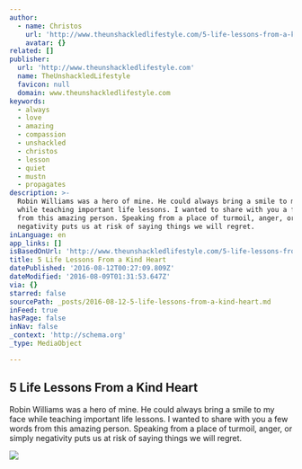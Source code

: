 ```yaml
---
author:
  - name: Christos
    url: 'http://www.theunshackledlifestyle.com/5-life-lessons-from-a-kind-heart/'
    avatar: {}
related: []
publisher:
  url: 'http://www.theunshackledlifestyle.com'
  name: TheUnshackledLifestyle
  favicon: null
  domain: www.theunshackledlifestyle.com
keywords:
  - always
  - love
  - amazing
  - compassion
  - unshackled
  - christos
  - lesson
  - quiet
  - mustn
  - propagates
description: >-
  Robin Williams was a hero of mine. He could always bring a smile to my face
  while teaching important life lessons. I wanted to share with you a few words
  from this amazing person. Speaking from a place of turmoil, anger, or simply
  negativity puts us at risk of saying things we will regret.
inLanguage: en
app_links: []
isBasedOnUrl: 'http://www.theunshackledlifestyle.com/5-life-lessons-from-a-kind-heart/'
title: 5 Life Lessons From a Kind Heart
datePublished: '2016-08-12T00:27:09.809Z'
dateModified: '2016-08-09T01:31:53.647Z'
via: {}
starred: false
sourcePath: _posts/2016-08-12-5-life-lessons-from-a-kind-heart.md
inFeed: true
hasPage: false
inNav: false
_context: 'http://schema.org'
_type: MediaObject

---
```

<article style=""><h1>5 Life Lessons From a Kind Heart</h1><p>Robin Williams was a hero of mine. He could always bring a smile to my face while teaching important life lessons. I wanted to share with you a few words from this amazing person. Speaking from a place of turmoil, anger, or simply negativity puts us at risk of saying things we will regret.</p><img src="http://d1zlh37f1ep3tj.cloudfront.net/wp/wblob/54592E651337D2/2DB8/5771B3/LCK_s-UFtKmBehGA2OwCkA/IMG_20150815_111008.jpg" /></article>